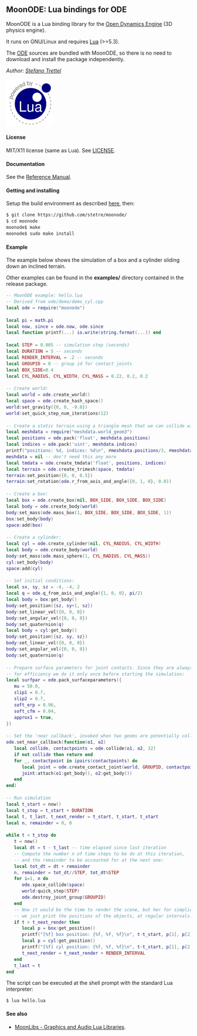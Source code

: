 ## MoonODE: Lua bindings for ODE

MoonODE is a Lua binding library for the [Open Dynamics Engine](https://www.ode.org) (3D physics engine).

It runs on GNU/Linux <!-- and on Windows (MSYS2/MinGW) --> and requires 
[Lua](http://www.lua.org/) (>=5.3).

The [ODE](https://bitbucket.org/odedevs/ode/downloads/) sources are bundled with MoonODE, so there
is no need to download and install the package independently.

_Author:_ _[Stefano Trettel](https://www.linkedin.com/in/stetre)_

[![Lua logo](./doc/powered-by-lua.gif)](http://www.lua.org/)

#### License

MIT/X11 license (same as Lua). See [LICENSE](./LICENSE).

#### Documentation

See the [Reference Manual](https://stetre.github.io/moonode/doc/index.html).

#### Getting and installing

Setup the build environment as described [here](https://github.com/stetre/moonlibs), then:

```sh
$ git clone https://github.com/stetre/moonode/
$ cd moonode
moonode$ make
moonode$ sudo make install
```

#### Example

The example below shows the simulation of a box and a cylinder sliding down an inclined terrain.

Other examples can be found in the **examples/** directory contained in the release package.

```lua
-- MoonODE example: hello.lua
-- Derived from ode/demo/demo_cyl.cpp
local ode = require("moonode")

local pi = math.pi
local now, since = ode.now, ode.since
local function printf(...) io.write(string.format(...)) end

local STEP = 0.005 -- simulation step (seconds)
local DURATION = 5 -- seconds
local RENDER_INTERVAL = .2 -- seconds
local GROUPID = 0 -- group id for contact joints
local BOX_SIDE=0.4
local CYL_RADIUS, CYL_WIDTH, CYL_MASS = 0.22, 0.2, 0.2

-- Create world:
local world = ode.create_world()
local space = ode.create_hash_space()
world:set_gravity({0, 0, -9.8})
world:set_quick_step_num_iterations(12)

-- Create a static terrain using a triangle mesh that we can collide with:
local meshdata = require("meshdata.world_geom3")
local positions = ode.pack('float', meshdata.positions)
local indices = ode.pack('uint', meshdata.indices)
printf("positions: %d, indices: %d\n", #meshdata.positions/3, #meshdata.indices)
meshdata = nil -- don't need this any more
local tmdata = ode.create_tmdata('float', positions, indices)
local terrain = ode.create_trimesh(space, tmdata)
terrain:set_position({0, 0, 0.5})
terrain:set_rotation(ode.r_from_axis_and_angle({0, 1, 0}, 0.0))

-- Create a box:
local box = ode.create_box(nil, BOX_SIDE, BOX_SIDE, BOX_SIDE)
local body = ode.create_body(world)
body:set_mass(ode.mass_box(1, BOX_SIDE, BOX_SIDE, BOX_SIDE, 1))
box:set_body(body)
space:add(box)

-- Create a cylinder:
local cyl = ode.create_cylinder(nil, CYL_RADIUS, CYL_WIDTH)
local body = ode.create_body(world)
body:set_mass(ode.mass_sphere(1, CYL_RADIUS, CYL_MASS))
cyl:set_body(body)
space:add(cyl)

-- Set initial conditions:
local sx, sy, sz = -4, -4, 2
local q = ode.q_from_axis_and_angle({1, 0, 0}, pi/2)
local body = box:get_body()
body:set_position({sz, sy+1, sz})
body:set_linear_vel({0, 0, 0})
body:set_angular_vel({0, 0, 0})
body:set_quaternion(q)
local body = cyl:get_body()
body:set_position({sz, sy, sz})
body:set_linear_vel({0, 0, 0})
body:set_angular_vel({0, 0, 0})
body:set_quaternion(q)

-- Prepare surface parameters for joint contacts. Since they are always the same,
-- for efficiency we do it only once before starting the simulation:
local surfpar = ode.pack_surfaceparameters({
   mu = 50.0,
   slip1 = 0.7,
   slip2 = 0.7,
   soft_erp = 0.96,
   soft_cfm = 0.04,
   approx1 = true,
})

-- Set the 'near callback', invoked when two geoms are potentially colliding:
ode.set_near_callback(function(o1, o2)
   local collide, contactpoints = ode.collide(o1, o2, 32)
   if not collide then return end
   for _, contactpoint in ipairs(contactpoints) do
      local joint = ode.create_contact_joint(world, GROUPID, contactpoint, surfpar)
      joint:attach(o1:get_body(), o2:get_body())
   end
end)

-- Run simulation
local t_start = now()
local t_stop = t_start + DURATION
local t, t_last, t_next_render = t_start, t_start, t_start
local n, remainder = 0, 0

while t < t_stop do
   t = now()
   local dt = t - t_last -- time elapsed since last iteration
   -- Compute the number n of time steps to be do at this iteration,
   -- and the remainder to be accounted for at the next one:
   local tot_dt = dt + remainder
   n, remainder = tot_dt//STEP, tot_dt%STEP
   for i=1, n do
      ode.space_collide(space)
      world:quick_step(STEP)
      ode.destroy_joint_group(GROUPID) 
   end
   -- Now it would be the time to render the scene, but her for simplicity
   -- we just print the positions of the objects, at regular intervals:
   if t > t_next_render then
      local p = box:get_position()
      printf("[%f] box position: {%f, %f, %f}\n", t-t_start, p[1], p[2], p[3])
      local p = cyl:get_position()
      printf("[%f] cyl position: {%f, %f, %f}\n", t-t_start, p[1], p[2], p[3])
      t_next_render = t_next_render + RENDER_INTERVAL
   end
   t_last = t
end

```

The script can be executed at the shell prompt with the standard Lua interpreter:

```shell
$ lua hello.lua
```

#### See also

* [MoonLibs - Graphics and Audio Lua Libraries](https://github.com/stetre/moonlibs).
